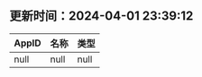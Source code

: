 ## 更新时间：2024-04-01 23:39:12
| AppID | 名称 | 类型  |
| :-------------------- | :----------------------------- | :----------- |
| null | null| null |
